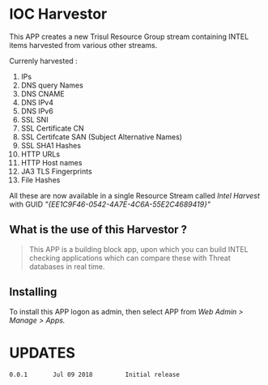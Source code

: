# IOC Harvestor

This APP creates a new Trisul Resource Group stream containing INTEL items harvested from various other streams.

Currenly harvested :

1. IPs
2. DNS query Names
3. DNS CNAME
4. DNS IPv4
5. DNS IPv6
6. SSL SNI
7. SSL Certificate CN
8. SSL Certifcate  SAN (Subject Alternative Names)
9. SSL SHA1 Hashes 
10. HTTP URLs
11. HTTP Host names
12. JA3 TLS Fingerprints 
13. File Hashes 


All these are now available in a single Resource Stream called *Intel Harvest* with GUID *"{EE1C9F46-0542-4A7E-4C6A-55E2C4689419}"*

## What is the use of this Harvestor ?

> This APP is a building block app, upon which you can build INTEL checking applications which can compare these with Threat databases  in real time. 


## Installing 

To install this APP logon as admin, then select APP from _Web Admin > Manage > Apps._

UPDATES
=======

````
0.0.1		Jul 09 2018			Initial release 
````


